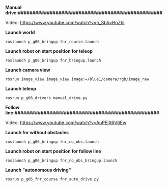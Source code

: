 **Manual drive:##################################################**

Video: https://www.youtube.com/watch?v=h_Sb5vHoZts

**Launch world**

    roslaunch p_g06_bringup fnr_course.launch 

**Launch robot on start position for teleop**

    roslaunch p_g06_bringup fnr_bringup.launch

**Launch camera view**

    rosrun image_view image_view image:=/blue1/camera/rgb/image_raw 

**Launch teleop**

    rosrun p_g06_drivers manual_drive.py

**Follow line:##################################################**

Video: https://www.youtube.com/watch?v=AuPEjX6V6Ew

**Launch fnr without obstacles**
    
    roslaunch p_g06_bringup fnr_no_obs.launch 

**Launch robot on start position for follow line**

    roslaunch p_g06_bringup fnr_no_obs_bringup.launch

**Launch "autonomous driving"**

    rosrun p_g06_fnr_course fnr_auto_drive.py 